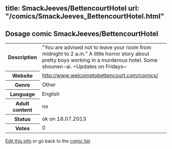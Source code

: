 title: SmackJeeves/BettencourtHotel
url: "/comics/SmackJeeves_BettencourtHotel.html"
---
Dosage comic SmackJeeves/BettencourtHotel
-----------------------------------------

<p id="msg"></p>
<script type="text/javascript">
if (window.location.search === '?edit_info_mail=sent_ok') {
  var elem = document.getElementById("msg");
  elem.innerHTML = 'Edited information sucessfully sent for review, which is usually done daily. Thanks!';
  elem.className = 'ok';
}
</script>
<table class="comicinfo">
<tr>
<th>Description</th><td>&quot;You are advised not to leave your room from midnight to 2 a.m.&quot; A little horror story about pretty boys working in a murderous hotel. Some shounen-ai. ~Updates on Fridays~</td>
</tr>
<tr>
<th>Website</th><td><a href="http://www.welcometobettencourt.com/comics/">http://www.welcometobettencourt.com/comics/</a></td>
</tr>
<tr>
<th>Genre</th><td>Other</td>
</tr>
<tr>
<th>Language</th><td>English</td>
</tr>
<tr>
<th>Adult content</th><td>no</td>
</tr>
<tr>
<th>Status</th><td>ok on 18.07.2013</td>
</tr>
<tr>
<th>Votes</th><td>0</td>
</tr>
</table>

[Edit this info](SmackJeeves_BettencourtHotel_edit.html) or go back to the [comic list](../comic-index.html).
